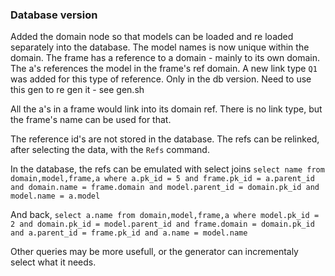 ### Database version

Added the domain node so that models can be loaded and re loaded separately into the database.
The model names is now unique within the domain.
The frame has a reference to a domain - mainly to its own domain.
The a's references the model in the frame's ref domain.
A new link type `Q1` was added for this type of reference.
Only in the db version. Need to use this gen to re gen it - see gen.sh

All the a's in a frame would link into its domain ref.
There is no link type, but the frame's name can be used for that.

The reference id's are not stored in the database. The refs
can be relinked, after selecting the data, with the `Refs` command.

In the database, the refs can be emulated with select joins
`select name from domain,model,frame,a where a.pk_id = 5
and frame.pk_id = a.parent_id and domain.name = frame.domain
and model.parent_id = domain.pk_id and model.name = a.model`

And back, `select a.name from domain,model,frame,a where model.pk_id = 2
and domain.pk_id = model.parent_id and frame.domain = domain.pk_id
and a.parent_id = frame.pk_id and a.name = model.name`

Other queries may be more usefull, or the generator can
incrementaly select what it needs.



